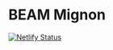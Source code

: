# BEAM Mignon

[![Netlify Status](https://api.netlify.com/api/v1/badges/b430424c-9400-4189-8d26-80fe6a70e8d0/deploy-status)](https://app.netlify.com/sites/beam-mignon/deploys)

